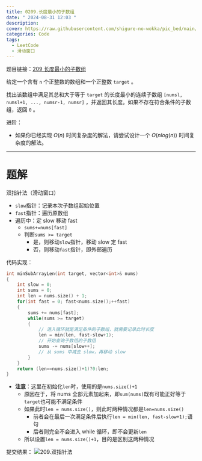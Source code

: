 ```yaml
---
title: 0209.长度最小的子数组
date: " 2024-08-31 12:03 "
description: 
cover: https://raw.githubusercontent.com/shigure-no-wokka/pic_bed/main/imgs/family_code.jpg
categories: Code
tags:
  - LeetCode
  - 滑动窗口
---
```


题目链接：[209 长度最小的子数组](https://leetcode.cn/problems/minimum-size-subarray-sum/)

给定一个含有 `n` 个正整数的数组和一个正整数 `target` 。

找出该数组中满足其总和大于等于 `target` 的长度最小的连续子数组 `[numsl, numsl+1, ..., numsr-1, numsr]` ，并返回其长度。如果不存在符合条件的子数组，返回 `0` 。

进阶：

- 如果你已经实现 $O(n)$ 时间复杂度的解法，请尝试设计一个 $O(n log(n))$ 时间复杂度的解法。

<!--more-->

---

# 题解

双指针法（滑动窗口）

- `slow`指针：记录本次子数组起始位置
- `fast`指针：遍历原数组
- 遍历中：定 slow 移动 fast
  - `sums+=nums[fast]`
  - 判断`sums >= target`
    - 是，则移动`slow`指针，移动 slow 定 fast
    - 否，则移动`fast`指针，即外部遍历

代码实现：
```cpp
int minSubArrayLen(int target, vector<int>& nums)
{
    int slow = 0;
    int sums = 0;
    int len = nums.size() + 1;
    for(int fast = 0; fast<nums.size();++fast)
    {
        sums += nums[fast];
        while(sums >= target)
        {
            // 进入循环就是满足条件的子数组，就需要记录此时长度
            len = min(len, fast-slow+1);
            // 开始查询子数组的子数组
            sums -= nums[slow++];
            // 从 sums 中减去 slow，再移动 slow
        }
    }
    return (len==nums.size()+1)?0:len;
}
```

- **注意**：这里在初始化`len`时，使用的是`nums.size()+1`
  - 原因在于，将 nums 全部元素加起来，即`sum(nums)`既有可能正好等于`target`也可能不满足条件
  - 如果此时`len = nums.size()`，则此时两种情况都是`len=nums.size()`
    - 前者会在最后一次满足条件后执行`len = min(len, fast-slow+1);`语句
    - 后者则完全不会进入 while 循环，即不会更新`len`
  - 所以设置`len = nums.size()+1`，目的是区别这两种情况

提交结果：
![209.双指针法](../数组/img/209.双指针法.png)



